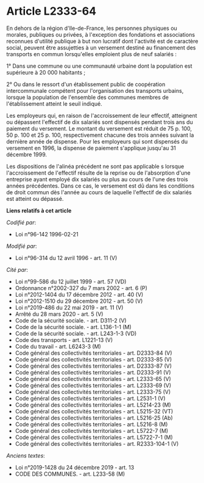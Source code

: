 # Article L2333-64

En dehors de la région d'Ile-de-France, les personnes physiques ou morales, publiques ou privées, à l'exception des
fondations et associations reconnues d'utilité publique à but non lucratif dont l'activité est de caractère social, peuvent
être assujetties à un versement destiné au financement des transports en commun lorsqu'elles emploient plus de neuf
salariés :

1° Dans une commune ou une communauté urbaine dont la population est supérieure à 20 000 habitants ;

2° Ou dans le ressort d'un établissement public de coopération intercommunale compétent pour l'organisation des transports
urbains, lorsque la population de l'ensemble des communes membres de l'établissement atteint le seuil indiqué.

Les employeurs qui, en raison de l'accroissement de leur effectif, atteignent ou dépassent l'effectif de dix salariés sont
dispensés pendant trois ans du paiement du versement. Le montant du versement est réduit de 75 p. 100, 50 p. 100 et 25 p.
100, respectivement chacune des trois années suivant la dernière année de dispense. Pour les employeurs qui sont dispensés du
versement en 1996, la dispense de paiement s'applique jusqu'au 31 décembre 1999.

Les dispositions de l'alinéa précédent ne sont pas applicable s lorsque l'accroissement de l'effectif résulte de la reprise
ou de l'absorption d'une entreprise ayant employé dix salariés ou plus au cours de l'une des trois années précédentes. Dans
ce cas, le versement est dû dans les conditions de droit commun dès l'année au cours de laquelle l'effectif de dix salariés
est atteint ou dépassé.

**Liens relatifs à cet article**

_Codifié par_:

  - Loi n°96-142 1996-02-21

_Modifié par_:

  - Loi n°96-314 du 12 avril 1996 - art. 11 (V)

_Cité par_:

  - Loi n°99-586 du 12 juillet 1999 - art. 57 (VD)
  - Ordonnance n°2002-327 du 7 mars 2002 - art. 6 (P)
  - Loi n°2012-1404 du 17 décembre 2012 - art. 40 (V)
  - Loi n°2012-1510 du 29 décembre 2012 - art. 50 (V)
  - Loi n°2019-486 du 22 mai 2019 - art. 11 (V)
  - Arrêté du 28 mars 2020 - art. 5 (V)
  - Code de la sécurité sociale. - art. D311-2 (V)
  - Code de la sécurité sociale. - art. L136-1-1 (M)
  - Code de la sécurité sociale. - art. L243-1-3 (VD)
  - Code des transports - art. L1221-13 (V)
  - Code du travail - art. L6243-3 (M)
  - Code général des collectivités territoriales - art. D2333-84 (V)
  - Code général des collectivités territoriales - art. D2333-85 (V)
  - Code général des collectivités territoriales - art. D2333-87 (V)
  - Code général des collectivités territoriales - art. D2333-91 (V)
  - Code général des collectivités territoriales - art. L2333-65 (V)
  - Code général des collectivités territoriales - art. L2333-69 (V)
  - Code général des collectivités territoriales - art. L2333-75 (V)
  - Code général des collectivités territoriales - art. L2531-1 (V)
  - Code général des collectivités territoriales - art. L5214-23 (M)
  - Code général des collectivités territoriales - art. L5215-32 (VT)
  - Code général des collectivités territoriales - art. L5216-25 (Ab)
  - Code général des collectivités territoriales - art. L5216-8 (M)
  - Code général des collectivités territoriales - art. L5722-7 (M)
  - Code général des collectivités territoriales - art. L5722-7-1 (M)
  - Code général des collectivités territoriales - art. R2333-104-1 (V)

_Anciens textes_:

  - Loi n°2019-1428 du 24 décembre 2019 - art. 13
  - CODE DES COMMUNES. - art. L233-58 (M)
